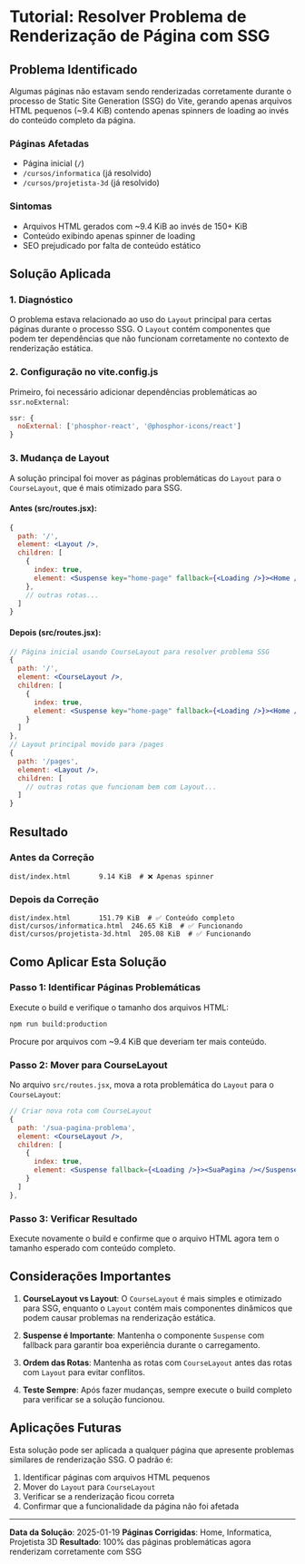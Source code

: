 # Tutorial: Resolver Problema de Renderização de Página com SSG

## Problema Identificado

Algumas páginas não estavam sendo renderizadas corretamente durante o processo de Static Site Generation (SSG) do Vite, gerando apenas arquivos HTML pequenos (~9.4 KiB) contendo apenas spinners de loading ao invés do conteúdo completo da página.

### Páginas Afetadas
- Página inicial (`/`)
- `/cursos/informatica` (já resolvido)
- `/cursos/projetista-3d` (já resolvido)

### Sintomas
- Arquivos HTML gerados com ~9.4 KiB ao invés de 150+ KiB
- Conteúdo exibindo apenas spinner de loading
- SEO prejudicado por falta de conteúdo estático

## Solução Aplicada

### 1. Diagnóstico
O problema estava relacionado ao uso do `Layout` principal para certas páginas durante o processo SSG. O `Layout` contém componentes que podem ter dependências que não funcionam corretamente no contexto de renderização estática.

### 2. Configuração no vite.config.js
Primeiro, foi necessário adicionar dependências problemáticas ao `ssr.noExternal`:

```js
ssr: {
  noExternal: ['phosphor-react', '@phosphor-icons/react']
}
```

### 3. Mudança de Layout
A solução principal foi mover as páginas problemáticas do `Layout` para o `CourseLayout`, que é mais otimizado para SSG.

#### Antes (src/routes.jsx):
```jsx
{
  path: '/',
  element: <Layout />,
  children: [
    {
      index: true,
      element: <Suspense key="home-page" fallback={<Loading />}><Home /></Suspense>
    },
    // outras rotas...
  ]
}
```

#### Depois (src/routes.jsx):
```jsx
// Página inicial usando CourseLayout para resolver problema SSG
{
  path: '/',
  element: <CourseLayout />,
  children: [
    {
      index: true,
      element: <Suspense key="home-page" fallback={<Loading />}><Home /></Suspense>
    }
  ]
},
// Layout principal movido para /pages
{
  path: '/pages',
  element: <Layout />,
  children: [
    // outras rotas que funcionam bem com Layout...
  ]
}
```

## Resultado

### Antes da Correção
```
dist/index.html       9.14 KiB  # ❌ Apenas spinner
```

### Depois da Correção
```
dist/index.html       151.79 KiB  # ✅ Conteúdo completo
dist/cursos/informatica.html  246.65 KiB  # ✅ Funcionando
dist/cursos/projetista-3d.html  205.08 KiB  # ✅ Funcionando
```

## Como Aplicar Esta Solução

### Passo 1: Identificar Páginas Problemáticas
Execute o build e verifique o tamanho dos arquivos HTML:
```bash
npm run build:production
```

Procure por arquivos com ~9.4 KiB que deveriam ter mais conteúdo.

### Passo 2: Mover para CourseLayout
No arquivo `src/routes.jsx`, mova a rota problemática do `Layout` para o `CourseLayout`:

```jsx
// Criar nova rota com CourseLayout
{
  path: '/sua-pagina-problema',
  element: <CourseLayout />,
  children: [
    {
      index: true,
      element: <Suspense fallback={<Loading />}><SuaPagina /></Suspense>
    }
  ]
},
```

### Passo 3: Verificar Resultado
Execute novamente o build e confirme que o arquivo HTML agora tem o tamanho esperado com conteúdo completo.

## Considerações Importantes

1. **CourseLayout vs Layout**: O `CourseLayout` é mais simples e otimizado para SSG, enquanto o `Layout` contém mais componentes dinâmicos que podem causar problemas na renderização estática.

2. **Suspense é Importante**: Mantenha o componente `Suspense` com fallback para garantir boa experiência durante o carregamento.

3. **Ordem das Rotas**: Mantenha as rotas com `CourseLayout` antes das rotas com `Layout` para evitar conflitos.

4. **Teste Sempre**: Após fazer mudanças, sempre execute o build completo para verificar se a solução funcionou.

## Aplicações Futuras

Esta solução pode ser aplicada a qualquer página que apresente problemas similares de renderização SSG. O padrão é:

1. Identificar páginas com arquivos HTML pequenos
2. Mover do `Layout` para `CourseLayout`
3. Verificar se a renderização ficou correta
4. Confirmar que a funcionalidade da página não foi afetada

---

**Data da Solução**: 2025-01-19
**Páginas Corrigidas**: Home, Informatica, Projetista 3D
**Resultado**: 100% das páginas problemáticas agora renderizam corretamente com SSG
